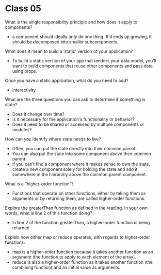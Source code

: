 # Class 05

What is the single responsibility principle and how does it apply to components?

- a component should ideally only do one thing. If it ends up growing, it should be decomposed into smaller subcomponents.

What does it mean to build a ‘static’ version of your application?

- To build a static version of your app that renders your data model, you’ll want to build components that reuse other components and pass data using props.

Once you have a static application, what do you need to add?

- interactivity

What are the three questions you can ask to determine if something is state?

- Does it change over time?
- Is it necessary for the application's functionality or behavior?
- Does it need to be shared or accessed by multiple components or modules?

How can you identify where state needs to live?

- Often, you can put the state directly into their common parent.
- You can also put the state into some component above their common parent.
- If you can’t find a component where it makes sense to own the state, create a new component solely for holding the state and add it somewhere in the hierarchy above the common parent component.

What is a “higher-order function”?

- Functions that operate on other functions, either by taking them as arguments or by returning them, are called higher-order functions.

Explore the greaterThan function as defined in the reading. In your own words, what is line 2 of this function doing?

- In line 2 of the function greaterThan, a higher-order function is being returned

Explain how either map or reduce operates, with regards to higher-order functions.

- map is a higher-order function because it takes another function as an argument (the function to apply to each element of the array).
- reduce is also a higher-order function as it takes another function (the combining function) and an initial value as arguments.